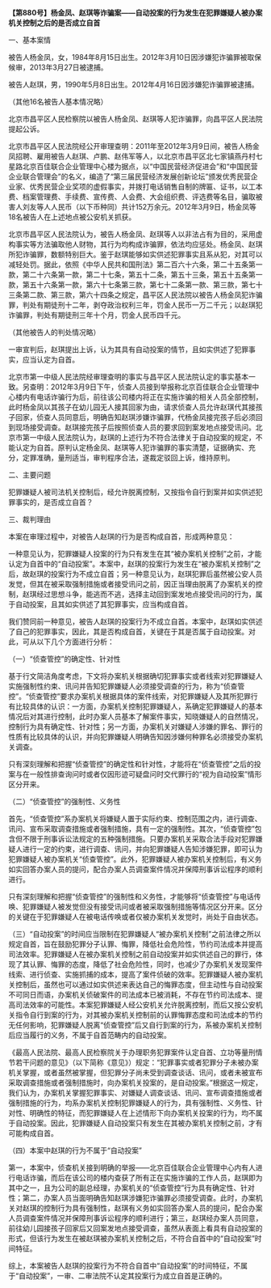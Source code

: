 **【第880号】杨金凤、赵琪等诈骗案——自动投案的行为发生在犯罪嫌疑人被办案机关控制之后的是否成立自首**

一、基本案情

被告人杨金凤，女，1984年8月15日出生。2012年3月10日因涉嫌犯诈骗罪被取保候审，2013年3月27日被逮捕。

被告人赵琪，男，1990年5月8日出生。2012年4月16日因涉嫌犯诈骗罪被逮捕。

（其他16名被告人基本情况略）

北京市昌平区人民检察院以被告人杨金凤、赵琪等人犯诈骗罪，向昌平区人民法院提起公诉。

北京市昌平区人民法院经公开审理查明：2011年至2012年3月9日间，被告人杨金凤招聘、雇用被告人赵琪、卢鹏、赵伟军等人，以北京市昌平区北七家镇燕丹村七星路北京百佳联合企业管理中心楼为据点，以“中国民营经济促进会”和“中国民营企业联合管理会”的名义，编造了“第三届民营经济发展创新论坛”颁发优秀民营企业家、优秀民营企业奖项的虚假事实，并拨打电话销售自制的牌匾、证书，以工本费、档案管理费、手续费、宣传费、人会费、大会组织费、评选费等名目，骗取被害人刘友等人人民币（以下币种同）共计152万余元。2012年3月9日，杨金凤等18名被告人在上述地点被公安机关抓获。

北京市昌平区人民法院认为，被告人杨金凤、赵琪等人以非法占有为目的，采用虚构事实等方法骗取他人财物，其行为均构成诈骗罪，依法均应惩处。杨金凤、赵琪所犯诈骗罪，数额特别巨大。鉴于赵琪能够如实供述犯罪事实且系从犯，对其可以减轻处罚。据此，依照《中华人民共和国刑法》第二百六十六条，第二十五条第一款，第二十六条第一款，第二十七条，第五十二条，第五十三条，第五十五条第一款，第五十六条第一款，第六十七条第三款，第七十二条第一款、第三款，第七十三条第二款、第三款，第六十四条之规定，昌平区人民法院以被告人杨金凤犯诈骗罪，判处有期徒刑十二年，剥夺政治权利三年，罚金人民币一万二千元；以赵琪犯诈骗罪，判处有期徒刑三年十个月，罚金人民币四千元。

（其他被告人的判处情况略）

一审宣判后，赵琪提出上诉，认为其具有自动投案的情节，且如实供述了犯罪事实，应当认定为自首。

北京市第一中级人民法院经审理查明的事实与昌平区人民法院认定的事实基本一致。另查明：2012年3月9日下午，侦查人员接到举报称北京百佳联合企业管理中心楼内有电话诈骗行为后，前往该公司楼内将正在实施诈骗的相关人员全部控制，此时杨金凤以其孩子在幼儿园无人接其回家为由，请求侦查人员允许赵琪代其接孩子回家，侦查人员同意后，明确告知赵琪涉嫌诈骗罪，代杨金凤接完孩子后必须回到现场接受调查。赵琪接完孩子后按照侦查人员的要求回到案发地点接受讯问。北京市第一中级人民法院认为，赵琪的上述行为不符合法律关于自动投案的规定，不能认定为自首。原判认定杨金凤、赵琪等人犯诈骗罪的事实清楚，证据确实、充分，定罪准确，量刑适当，审判程序合法，遂裁定驳回上诉，维持原判。

二、主要问题

犯罪嫌疑人被司法机关控制后，经允许脱离控制，又按指令自行到案并如实供述犯罪事实的，是否成立自首？

三、裁判理由

本案在审理过程中，对被告人赵琪的行为是否构成自首，形成两种意见：

一种意见认为，犯罪嫌疑人投案的行为只有发生在其“被办案机关控制”之前，才能认定为自首中的“自动投案”。本案中，赵琪的投案行为发生在“被办案机关控制”之后，故赵琪的投案行为不成立自首；另一种意见认为，赵琪犯罪后虽然被公安人员发觉，但其在被采取强制措施或者接受讯问之前，因正当理由脱离了办案机关的控制，赵琪经过思想斗争，能逃而不逃，选择主动回到案发地点接受讯问的行为，属于自动投案，且其如实供述了其犯罪事实，应当构成自首。

我们赞同前一种意见，被告人赵琪的投案行为不成立自首。本案中，赵琪如实供述了自己的犯罪事实，因此，其是否构成自首，关键在于其是否属于自动投案。对此，可从以下几个方面进行分析：

（一）“侦查管控”的确定性、针对性

基于行文简洁角度考虑，下文将办案机关根据确切犯罪事实或者线索对犯罪嫌疑人实施强制性约束、讯问并告知犯罪嫌疑人必须接受调查的行为，称为“侦查管控”。“侦查管控”要求办案机关根据具体的案件线索，对犯罪嫌疑人及其所犯罪行有比较具体的认识：一方面，办案机关控制犯罪嫌疑人，系确定犯罪嫌疑人的基本情况后对其进行控制，此时办案人员基本了解案件事实，知晓嫌疑人的自然情况，控制行为具有确定性、针对性；另一方面，办案机关对嫌疑人涉嫌的罪名、罪行的性质有比较具体的认识，并向犯罪嫌疑人明确告知因涉嫌何种罪名必须接受办案机关调查。

只有深刻理解和把握“侦查管控”的确定性和针对性，才能将在“侦查管控”之后的投案与在一般性排查询问时或者仅因形迹可疑盘问时交代罪行的“视为自动投案”情形区分开来。

（二）“侦查管控”的强制性、义务性

首先，“侦查管控”系办案机关将嫌疑人置于实际约束、控制范围之内，进行调查、讯问、宣布采取调查措施或者强制措施，具有一定的强制性。其次，“侦查管控”包含但不限于刑事诉讼法规定的五种强制措施。只要办案机关采取合法手段对犯罪嫌疑人进行一定的约束，进行调查、讯问，并向犯罪嫌疑人告知涉嫌犯罪，即可认为犯罪嫌疑人被办案机关“侦查管控”。此外，犯罪嫌疑人被办案机关控制后，有义务如实回答办案人员的提问，配合办案人员调查案件情况并保障刑事诉讼程序的顺利进行。

只有深刻理解和把握“侦查管控”的强制性和义务性，才能够将“侦查管控”与电话传唤、犯罪嫌疑人被发觉但没有接受讯问或者被采取强制措施等情况区分开来。区分的关键在于犯罪嫌疑人在被电话传唤或者仅被办案机关发觉时，尚处于自由状态。

（三）“自动投案”的时间应当限制在犯罪嫌疑人“被办案机关控制”之前法律之所以规定自首，旨在鼓励犯罪分子认罪、悔罪，降低社会危险性，节约司法成本并提高司法效率。犯罪嫌疑人在被办案机关控制之前自动投案并如实供述自己的罪行，体现了其认罪、悔罪的态度，降低了社会危险性，同时，也减少了办案机关发现案件线索、进行侦查、实施抓捕的成本，提高了案件侦破的效率。犯罪嫌疑人被办案机关控制后，虽然也可以通过如实供述来表达自己的悔罪态度，但主动性与自动投案不可同日而语，办案机关侦破案件的司法成本已被消耗，不存在节约司法成本、提高司法效率的可能性。本案犯罪嫌疑人经公安机关允许脱离控制，而后又按公安机关指令自行到案的行为，对其被办案机关控制前的认罪悔罪态度和司法成本的节约无任何影响，犯罪嫌疑人脱离“侦查管控”后又自行到案的行为，系被办案机关控制后应当履行的义务，不属于自首范畴内的自动投案。

《最高人民法院、最高人民检察院关于办理职务犯罪案件认定自首、立功等量刑情节若干问题的意见》（以下简称《意见》）规定：“犯罪事实或者犯罪分子未被办案机关掌握，或者虽然被掌握，但犯罪分子尚未受到调查谈话、讯问，或者未被宣布采取调查措施或者强制措施时，向办案机关投案的，是自动投案。”根据这一规定，我们认为，办案机关掌握犯罪事实、对嫌疑人调查谈话、讯问、宣布调查措施或者强制措施的行为，均系办案机关控制犯罪嫌疑人的行为，具有强制性、义务性、针对性、明确性的特征，而犯罪嫌疑人在上述情形下向办案机关投案的行为，均不属于自动投案。因此，犯罪嫌疑人自动投案只有发生在其被办案机关控制之前，才有可能构成自首。

（四）本案中赵琪的行为不属于“自动投案”

第一，本案中，侦查机关接到明确的举报——北京百佳联合企业管理中心内有人进行电话诈骗，而后在该公司的楼内查获了所有正在实施诈骗的工作人员，赵琪即为其中之一，且为公司的副总经理，办案机关的“侦查管控”行为具有确定性、针对性；第二，办案人员当面明确告知赵琪涉嫌犯诈骗罪必须接受调查。此时，办案机关对赵琪的控制行为具有强制性，赵琪有义务如实回答办案人员的提问，配合办案人员调查案件情况并保障刑事诉讼程序的顺利进行；第三，赵琪经办案人员同意，前往幼儿园接孩子回家后又回案发地点接受调查，虽然从表面上看具有自动投案的形式，但该行为发生在被赵琪被办案机关控制之后，不符合自首中的“自动投案”时间特征。

综上，本案被告人赵琪的投案行为不符合自首中“自动投案”的时间特征，不属于“自动投案”，一审、二审法院不认定其投案行为成立自首是正确的。